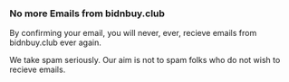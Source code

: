 ### No more Emails from bidnbuy.club

By confirming your email, you will never, ever, recieve emails from
bidnbuy.club ever again.

We take spam seriously. Our aim is not to spam folks who do not wish to
recieve emails.
